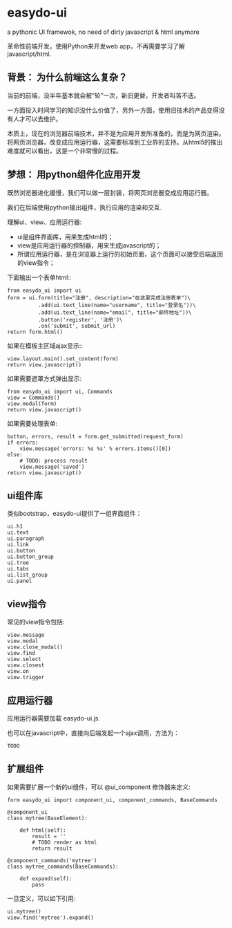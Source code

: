 # easydo-ui
a pythonic UI framewok, no need of dirty javascript &amp; html anymore

革命性前端开发，使用Python来开发web app，不再需要学习了解javascript/html.

## 背景： 为什么前端这么复杂？

当前的前端，没半年基本就会被“轮”一次，新旧更替，开发者叫苦不迭。

一方面投入时间学习的知识没什么价值了，另外一方面，使用旧技术的产品变得没有人才可以去维护。

本质上，现在的浏览器前端技术，并不是为应用开发所准备的，而是为网页渲染。将网页浏览器，改变成应用运行器，这需要标准到工业界的支持。从html5的推出难度就可以看出，这是一个非常慢的过程。

## 梦想： 用python组件化应用开发

既然浏览器进化缓慢，我们可以做一层封装，将网页浏览器变成应用运行器。

我们在后端使用python输出组件，执行应用的渲染和交互.

理解ui、view、应用运行器:
  
- ui是组件界面库，用来生成html的；
- view是应用运行器的控制器，用来生成javascript的；
- 所谓应用运行器，是在浏览器上运行的初始页面，这个页面可以接受后端返回的view指令；


下面输出一个表单html::

    from easydo_ui import ui
    form = ui.form(title="注册", description="在这里完成注册表单")\
              .add(ui.text_line(name="username", title="登录名"))\
              .add(ui.text_line(name="email", title="邮件地址"))\
              .button('register', '注册')\
              .on('submit', submit_url)
    return form.html()

如果在模板主区域ajax显示::

    view.layout.main().set_content(form)
    return view.javascript()

如果需要遮罩方式弹出显示:

    from easydo_ui import ui, Commands
    view = Commands()
    view.modal(form)
    return view.javascript()

如果需要处理表单:

    button, errors, result = form.get_submitted(request_form)
    if errors:
        view.message('errors: %s %s' % errors.items()[0])
    else:
        # TODO: process result
        view.message('saved')
    return view.javascript()

## ui组件库

类似bootstrap，easydo-ui提供了一组界面组件：

    ui.h1
    ui.text
    ui.paragraph
    ui.link
    ui.button
    ui.button_group
    ui.tree
    ui.tabs
    ui.list_group
    ui.panel

## view指令

常见的view指令包括:

    view.message
    view.modal
    view.close_modal()
    view.find
    view.select
    view.closest
    view.on
    view.trigger

## 应用运行器

应用运行器需要加载 easydo-ui.js. 

也可以在javascript中，直接向后端发起一个ajax调用，方法为：

    TODO

## 扩展组件

如果需要扩展一个新的ui组件，可以 @ui_component 修饰器来定义:

    form easydo_ui import component_ui, component_commands, BaseCommands

    @component_ui
    class mytree(BaseElement):

        def html(self):
            result = ''
            # TODO render as html
            return result

    @component_commands('mytree')
    class mytree_commands(BaseCommands):

        def expand(self):
            pass

一旦定义，可以如下引用:

    ui.mytree()
    view.find('mytree').expand()

